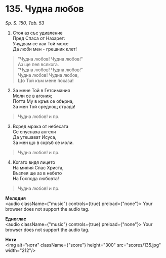 # 135. Чудна любов  

*Sp. S. 150, Tab. 53*  

1. Стоя аз със удивление  
Пред Спаса от Назарет:  
Учудвам се как Той може  
Да люби мен - грешник клет!  

> "Чудна любов! Чудна любов!"  
> Аз ще пея всякога.  
> "Чудна любов! Чудна любов!"  
> Чудна любов! Чудна любов,  
> Що Той към мене показа!  

2. За мене Той в Гетсимания  
Моли се в агония;  
Потта Му в кръв се обърна,  
За мен Той среднощ страда!  

> Чудна любов! и пр.  

3. Всред мрака от небесата  
Се спуснаха ангели  
Да утешават Исуса,  
За мен що в скръб се моли.  

> Чудна любов! и пр.  

4. Когато видя лицето  
На милия Спас Христа,  
Възпея ще аз в небето  
На Господа любовта!  

> Чудна любов! и пр.  

__Мелодия__  
<audio className={"music"} controls={true} preload={"none"}><source src="mp3/135.mp3" type="audio/mpeg"/>
Your browser does not support the audio tag.
</audio>  

__Едноглас__  
<audio className={"music"} controls={true} preload={"none"}><source src="transp/135.mp3" type="audio/mpeg"/>
Your browser does not support the audio tag.
</audio>  

__Ноти__  
<img alt="ноти" className={"score"} height="300" src="scores/135.jpg" width="212"/>
